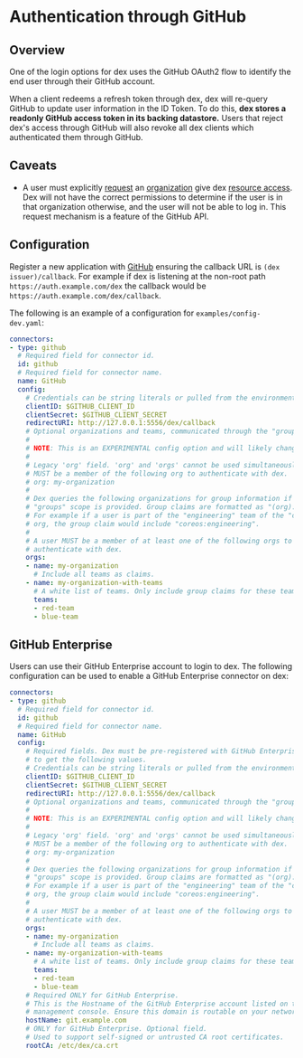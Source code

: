 # Authentication through GitHub

## Overview

One of the login options for dex uses the GitHub OAuth2 flow to identify the end user through their GitHub account.

When a client redeems a refresh token through dex, dex will re-query GitHub to update user information in the ID Token. To do this, __dex stores a readonly GitHub access token in its backing datastore.__ Users that reject dex's access through GitHub will also revoke all dex clients which authenticated them through GitHub.

## Caveats

* A user must explicitly [request][github-request-org-access] an [organization][github-orgs] give dex [resource access][github-approve-org-access]. Dex will not have the correct permissions to determine if the user is in that organization otherwise, and the user will not be able to log in. This request mechanism is a feature of the GitHub API.

## Configuration

Register a new application with [GitHub][github-oauth2] ensuring the callback URL is `(dex issuer)/callback`. For example if dex is listening at the non-root path `https://auth.example.com/dex` the callback would be `https://auth.example.com/dex/callback`.

The following is an example of a configuration for `examples/config-dev.yaml`:

```yaml
connectors:
- type: github
  # Required field for connector id.
  id: github
  # Required field for connector name.
  name: GitHub
  config:
    # Credentials can be string literals or pulled from the environment.
    clientID: $GITHUB_CLIENT_ID
    clientSecret: $GITHUB_CLIENT_SECRET
    redirectURI: http://127.0.0.1:5556/dex/callback
    # Optional organizations and teams, communicated through the "groups" scope.
    #
    # NOTE: This is an EXPERIMENTAL config option and will likely change.
    #
    # Legacy 'org' field. 'org' and 'orgs' cannot be used simultaneously. A user
    # MUST be a member of the following org to authenticate with dex.
    # org: my-organization
    #
    # Dex queries the following organizations for group information if the
    # "groups" scope is provided. Group claims are formatted as "(org):(team)".
    # For example if a user is part of the "engineering" team of the "coreos"
    # org, the group claim would include "coreos:engineering".
    #
    # A user MUST be a member of at least one of the following orgs to
    # authenticate with dex.
    orgs:
    - name: my-organization
      # Include all teams as claims.
    - name: my-organization-with-teams
      # A white list of teams. Only include group claims for these teams.
      teams:
      - red-team
      - blue-team
```

## GitHub Enterprise

Users can use their GitHub Enterprise account to login to dex. The following configuration can be used to enable a GitHub Enterprise connector on dex:

```yaml
connectors:
- type: github
  # Required field for connector id.
  id: github
  # Required field for connector name.
  name: GitHub
  config:
    # Required fields. Dex must be pre-registered with GitHub Enterprise
    # to get the following values.
    # Credentials can be string literals or pulled from the environment.
    clientID: $GITHUB_CLIENT_ID
    clientSecret: $GITHUB_CLIENT_SECRET
    redirectURI: http://127.0.0.1:5556/dex/callback
    # Optional organizations and teams, communicated through the "groups" scope.
    #
    # NOTE: This is an EXPERIMENTAL config option and will likely change.
    #
    # Legacy 'org' field. 'org' and 'orgs' cannot be used simultaneously. A user
    # MUST be a member of the following org to authenticate with dex.
    # org: my-organization
    #
    # Dex queries the following organizations for group information if the
    # "groups" scope is provided. Group claims are formatted as "(org):(team)".
    # For example if a user is part of the "engineering" team of the "coreos"
    # org, the group claim would include "coreos:engineering".
    #
    # A user MUST be a member of at least one of the following orgs to
    # authenticate with dex.
    orgs:
    - name: my-organization
      # Include all teams as claims.
    - name: my-organization-with-teams
      # A white list of teams. Only include group claims for these teams.
      teams:
      - red-team
      - blue-team
    # Required ONLY for GitHub Enterprise.
    # This is the Hostname of the GitHub Enterprise account listed on the
    # management console. Ensure this domain is routable on your network.
    hostName: git.example.com
    # ONLY for GitHub Enterprise. Optional field.
    # Used to support self-signed or untrusted CA root certificates.
    rootCA: /etc/dex/ca.crt
```

[github-oauth2]: https://github.com/settings/applications/new
[github-orgs]: https://developer.github.com/v3/orgs/
[github-request-org-access]: https://help.github.com/articles/requesting-organization-approval-for-oauth-apps/
[github-approve-org-access]: https://help.github.com/articles/approving-oauth-apps-for-your-organization/
